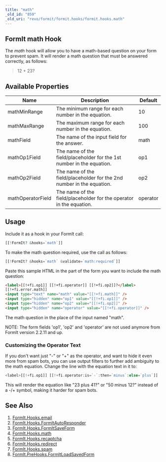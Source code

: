 ```yaml
---
title: "math"
_old_id: "859"
_old_uri: "revo/formit/formit.hooks/formit.hooks.math"
---
```


## FormIt math Hook

 The _math_ hook will allow you to have a math-based question on your form to prevent spam. It will render a math question that must be answered correctly, as follows:

> 12 + 23?

## Available Properties

 | Name              | Description                                                           | Default  |
 | ----------------- | --------------------------------------------------------------------- | -------- |
 | mathMinRange      | The minimum range for each number in the equation.                    | 10       |
 | mathMaxRange      | The maximum range for each number in the equation.                    | 100      |
 | mathField         | The name of the input field for the answer.                           | math     |
 | mathOp1Field      | The name of the field/placeholder for the 1st number in the equation. | op1      |
 | mathOp2Field      | The name of the field/placeholder for the 2nd number in the equation. | op2      |
 | mathOperatorField | The name of the field/placeholder for the operator in the equation.   | operator |

## Usage

 Include it as a hook in your FormIt call:

 ``` php 
[[!FormIt? &hooks=`math`]]
```

 To make the math question required, use the call as follows:

 ``` php 
[[!FormIt? &hooks=`math` &validate=`math:required`]]
```

 Paste this sample HTML in the part of the form you want to include the math question:

 ``` html 
<label>[[!+fi.op1]] [[!+fi.operator]] [[!+fi.op2]]?</label>
[[!+fi.error.math]]
<input type="text" name="math" value="[[!+fi.math]]" />
<input type="hidden" name="op1" value="[[!+fi.op1]]" />
<input type="hidden" name="op2" value="[[!+fi.op2]]" />
<input type="hidden" name="operator" value="[[!+fi.operator]]" />
```

 The math question in the place of the input named "math".

NOTE: The form fields 'op1', 'op2' and 'operator' are not used anymore from FormIt version 2.2.11 and up.

### Customizing the Operator Text

 If you don't want just "-" or "+" as the operator, and want to hide it even more from spam bots, you can use output filters to further add ambiguity to the math equation. Change the line with the equation text in it to:

 ``` php 
<label>[[!+fi.op1]] [[!+fi.operator:is=`-`:then=`minus`:else=`plus`]] [[!+fi.op2]]?</label>
```

 This will render the equation like "23 plus 41?" or "50 minus 12?" instead of a -/+ symbol, making it harder for spam bots.

## See Also

1. [FormIt.Hooks.email](/extras/formit/formit.hooks/formit.hooks.email)
2. [FormIt.Hooks.FormItAutoResponder](/extras/formit/formit.hooks/formit.hooks.formitautoresponder)
3. [FormIt.Hooks.FormItSaveForm](http://rtfm.modx.com/extras/revo/formit/formit.hooks/formit.hooks.formitsaveform)
4. [FormIt.Hooks.math](/extras/formit/formit.hooks/formit.hooks.math)
5. [FormIt.Hooks.recaptcha](/extras/formit/formit.hooks/formit.hooks.recaptcha)
6. [FormIt.Hooks.redirect](/extras/formit/formit.hooks/formit.hooks.redirect)
7. [FormIt.Hooks.spam](/extras/formit/formit.hooks/formit.hooks.spam)
8. [FormIt.PreHooks.FormItLoadSavedForm](https://docs.modx.com/extras/revo/formit/formit.hooks/formit.prehooks.formitloadsavedform)